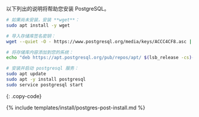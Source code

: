 以下列出的说明将帮助您安装 PostgreSQL。

```bash
# 如果尚未安装，安装 **wget**：
sudo apt install -y wget

# 导入存储库签名密钥：
wget --quiet -O - https://www.postgresql.org/media/keys/ACCC4CF8.asc | sudo apt-key add -

# 将存储库内容添加到您的系统：
echo "deb https://apt.postgresql.org/pub/repos/apt/ $(lsb_release -cs)-pgdg main" | sudo tee  /etc/apt/sources.list.d/pgdg.list

# 安装并启动 postgresql 服务：
sudo apt update
sudo apt -y install postgresql
sudo service postgresql start
```
{: .copy-code}

{% include templates/install/postgres-post-install.md %}